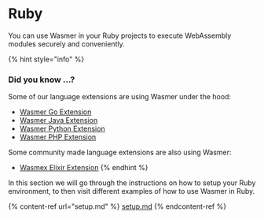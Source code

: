 # Ruby

You can use Wasmer in your Ruby projects to execute WebAssembly modules securely and conveniently.

{% hint style="info" %}
### Did you know ...?

Some of our language extensions are using Wasmer under the hood:

* [Wasmer Go Extension](https://github.com/wasmerio/wasmer-go)
* [Wasmer Java Extension](https://github.com/wasmerio/wasmer-java)
* [Wasmer Python Extension](https://github.com/wasmerio/wasmer-python)
* [Wasmer PHP Extension](https://github.com/wasmerio/wasmer-php)

Some community made language extensions are also using Wasmer:

* [Wasmex Elixir Extension](https://github.com/tessi/wasmex)
{% endhint %}

In this section we will go through the instructions on how to setup your Ruby environment, to then visit different examples of how to use Wasmer in Ruby.

{% content-ref url="setup.md" %}
[setup.md](setup.md)
{% endcontent-ref %}
